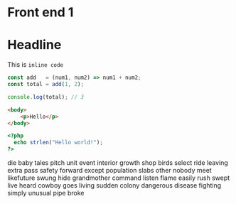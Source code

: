# Front end 1

# Headline

>
This is `inline code`

```javascript
const add   = (num1, num2) => num1 + num2;
const total = add(1, 2);

console.log(total); // 3
```

```html
<body>
    <p>Hello</p>
</body>
```

```php
<?php
  echo strlen("Hello world!");
?> 
```

die baby tales pitch unit event interior growth shop birds select ride leaving extra pass safety forward except population slabs other nobody meet likefuture swung hide grandmother command listen flame easily rush swept live heard cowboy goes living sudden colony dangerous disease fighting simply unusual pipe broke  

